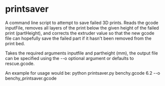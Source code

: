 # printsaver
A command line script to attempt to save failed 3D prints. Reads the gcode inputFile, removes all layers of the print below the given height of the failed print (partHeight), and corrects the extruder value so that the new gcode file can hopefully save the failed part if it hasn't been removed from the print bed.

Takes the required arguments inputfile and partheight (mm), the output file can be specified using the --o optional argument or defaults to rescue.gcode. 

An example for usage would be: 
python printsaver.py benchy.gcode 6.2 --o benchy_printsaver.gcode

